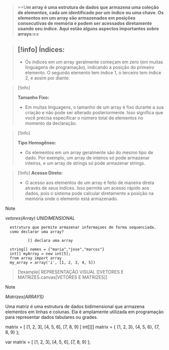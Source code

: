 


> ==U**m array é uma estrutura de dados que armazena uma coleção de elementos, cada um identificado por um índice ou uma chave. Os elementos em um array são armazenados em posições consecutivas de memória e podem ser acessados diretamente usando seu índice. Aqui estão alguns aspectos importantes sobre arrays:==**


> [!info]
> **Índices:**
> ---
> 
> - Os índices em um array geralmente começam em zero (em muitas linguagens de programação), indicando a posição do primeiro elemento. O segundo elemento tem índice 1, o terceiro tem índice 2, e assim por diante.

> [!info]
> 
> **Tamanho Fixo:**
> 
> - Em muitas linguagens, o tamanho de um array é fixo durante a sua criação e não pode ser alterado posteriormente. Isso significa que você precisa especificar o número total de elementos no momento da declaração.
> 

> [!info]
> 
> **Tipo Homogêneo:**
> 
> - Os elementos em um array geralmente são do mesmo tipo de dado. Por exemplo, um array de inteiros só pode armazenar inteiros, e um array de strings só pode armazenar strings.

> [!info]
> **Acesso Direto:**
> 
> - O acesso aos elementos de um array é feito de maneira direta através de seus índices. Isso permite um acesso rápido aos dados, pois o sistema pode calcular diretamente a posição na memória onde o elemento está armazenado.

> [!NOTE]
> 
> 
> 
> *vetores(Array) UNIDIMENSIONAL*
> 
> 		estrutura que permite armazenar informaçoes de forma sequenciada.
> 		como declarar uma array?
> 		
> 				[] declara uma array
> 				
> 		string[] nomes = {"maria","jose","marcos"}
> 		int[] myArray = new int[5];
> 		from array import array
> 		my_array = array('i', [1, 2, 3, 4, 5])
> 
> 




> [!example]
> REPRESENTAÇÃO VISUAL
> [[VETORES E MATRIZES.canvas|VETORES E MATRIZES]]








> [!NOTE]
> 
> *Matrizes(ARRAYS)*
> 
> 	Uma matriz é uma estrutura de dados bidimensional que armazena elementos em linhas e colunas. Ela é amplamente utilizada em programação para representar dados tabulares ou grades.
> 
> 	matrix = [
>     [1, 2, 3],
>     [4, 5, 6],
>     [7, 8, 9]
> 	]
> 	int[][] matrix = {
>     {1, 2, 3},
>     {4, 5, 6},
>     {7, 8, 9}
> 	};
> 
> 	var matrix = [
>     [1, 2, 3],
>     [4, 5, 6],
>     [7, 8, 9]
> 	];
